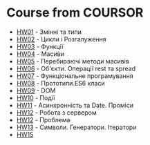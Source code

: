 # Course from COURSOR

- [HW01](https://andrewhypster.github.io/COURSOR/HW01/index.html) - Змінні та типи
- [HW02](https://andrewhypster.github.io/COURSOR/HW02/index.html) - Цикли і Розгалуження
- [HW03](https://andrewhypster.github.io/COURSOR/HW03/index.html) - Функції
- [HW04](https://andrewhypster.github.io/COURSOR/HW04/index.html) - Масиви
- [HW05](https://andrewhypster.github.io/COURSOR/HW05/index.html) - Перебираючі методи масивів
- [HW06](https://andrewhypster.github.io/COURSOR/HW06/index.html) - Об'єкти. Операції rest та spread
- [HW07](https://andrewhypster.github.io/COURSOR/HW07/index.html) - Функціональне програмування
- [HW08](https://andrewhypster.github.io/COURSOR/HW08/index.html) - Прототипи.ES6 класи
- [HW09](https://andrewhypster.github.io/COURSOR/HW09/index.html) - DOM
- [HW10](https://andrewhypster.github.io/COURSOR/HW10/index.html) - Події
- [HW11](https://andrewhypster.github.io/COURSOR/HW11/index.html) - Асинхронність та Date. Проміси
- [HW12](https://andrewhypster.github.io/COURSOR/HW12/index.html) - Робота з сервером
- [HW12](https://andrewhypster.github.io/COURSOR/HW12Problem/index.html) - Проблема
- [HW13](https://andrewhypster.github.io/COURSOR/HW13/index.html) - Символи. Генератори. Ітератори
- [HW15](https://andrewhypster.github.io/COURSOR/HW15/src/index.html)
